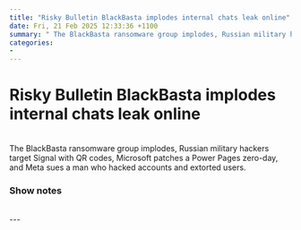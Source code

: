 ```yaml
---
title: "Risky Bulletin BlackBasta implodes internal chats leak online"
date: Fri, 21 Feb 2025 12:33:36 +1100
summary: " The BlackBasta ransomware group implodes, Russian military hackers target Signal with QR codes, Microsoft patches a Power Pages zero-day, and Meta sues"
categories: 
- 
---
```

# Risky Bulletin BlackBasta implodes internal chats leak online


<br/>
The BlackBasta ransomware group implodes, Russian military hackers target Signal with QR codes, Microsoft patches a Power Pages zero-day, and Meta sues a man who hacked accounts and extorted users.

### Show notes

<br/>
---

